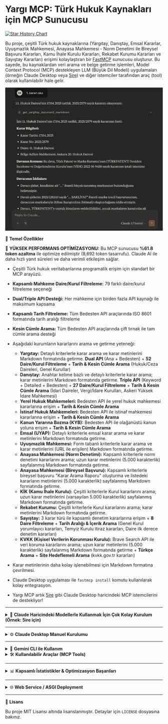 # Yargı MCP: Türk Hukuk Kaynakları için MCP Sunucusu

[![Star History Chart](https://api.star-history.com/svg?repos=saidsurucu/yargi-mcp&type=Date)](https://www.star-history.com/#saidsurucu/yargi-mcp&Date)

Bu proje, çeşitli Türk hukuk kaynaklarına (Yargıtay, Danıştay, Emsal Kararlar, Uyuşmazlık Mahkemesi, Anayasa Mahkemesi - Norm Denetimi ile Bireysel Başvuru Kararları, Kamu İhale Kurulu Kararları, Rekabet Kurumu Kararları ve Sayıştay Kararları) erişimi kolaylaştıran bir [FastMCP](https://gofastmcp.com/) sunucusu oluşturur. Bu sayede, bu kaynaklardan veri arama ve belge getirme işlemleri, Model Context Protocol (MCP) destekleyen LLM (Büyük Dil Modeli) uygulamaları (örneğin Claude Desktop veya [5ire](https://5ire.app)) ve diğer istemciler tarafından araç (tool) olarak kullanılabilir hale gelir.

![örnek](./ornek.png)

🎯 **Temel Özellikler**

🚀 **YÜKSEK PERFORMANS OPTİMİZASYONU:** Bu MCP sunucusu **%61.8 token azaltma** ile optimize edilmiştir (8,692 token tasarrufu). Claude AI ile daha hızlı yanıt süreleri ve daha verimli etkileşim sağlar.

* Çeşitli Türk hukuk veritabanlarına programatik erişim için standart bir MCP arayüzü.
* **Kapsamlı Mahkeme Daire/Kurul Filtreleme:** 79 farklı daire/kurul filtreleme seçeneği
* **Dual/Triple API Desteği:** Her mahkeme için birden fazla API kaynağı ile maksimum kapsama
* **Kapsamlı Tarih Filtreleme:** Tüm Bedesten API araçlarında ISO 8601 formatında tarih aralığı filtreleme
* **Kesin Cümle Arama:** Tüm Bedesten API araçlarında çift tırnak ile tam cümle arama desteği
* Aşağıdaki kurumların kararlarını arama ve getirme yeteneği:
    * **Yargıtay:** Detaylı kriterlerle karar arama ve karar metinlerini Markdown formatında getirme. **Dual API** (Ana + Bedesten) + **52 Daire/Kurul Filtreleme** + **Tarih & Kesin Cümle Arama** (Hukuk/Ceza Daireleri, Genel Kurullar)
    * **Danıştay:** Anahtar kelime bazlı ve detaylı kriterlerle karar arama; karar metinlerini Markdown formatında getirme. **Triple API** (Keyword + Detailed + Bedesten) + **27 Daire/Kurul Filtreleme** + **Tarih & Kesin Cümle Arama** (İdari Daireler, Vergi/İdare Kurulları, Askeri Yüksek İdare Mahkemesi)
    * **Yerel Hukuk Mahkemeleri:** Bedesten API ile yerel hukuk mahkemesi kararlarına erişim + **Tarih & Kesin Cümle Arama**
    * **İstinaf Hukuk Mahkemeleri:** Bedesten API ile istinaf mahkemesi kararlarına erişim + **Tarih & Kesin Cümle Arama**
    * **Kanun Yararına Bozma (KYB):** Bedesten API ile olağanüstü kanun yoluna erişim + **Tarih & Kesin Cümle Arama**
    * **Emsal (UYAP):** Detaylı kriterlerle emsal karar arama ve karar metinlerini Markdown formatında getirme.
    * **Uyuşmazlık Mahkemesi:** Form tabanlı kriterlerle karar arama ve karar metinlerini (URL ile erişilen) Markdown formatında getirme.
    * **Anayasa Mahkemesi (Norm Denetimi):** Kapsamlı kriterlerle norm denetimi kararlarını arama; uzun karar metinlerini (5.000 karakterlik) sayfalanmış Markdown formatında getirme.
    * **Anayasa Mahkemesi (Bireysel Başvuru):** Kapsamlı kriterlerle bireysel başvuru "Karar Arama Raporu" oluşturma ve listedeki kararların metinlerini (5.000 karakterlik) sayfalanmış Markdown formatında getirme.
    * **KİK (Kamu İhale Kurulu):** Çeşitli kriterlerle Kurul kararlarını arama; uzun karar metinlerini (varsayılan 5.000 karakterlik) sayfalanmış Markdown formatında getirme.
    * **Rekabet Kurumu:** Çeşitli kriterlerle Kurul kararlarını arama; karar metinlerini Markdown formatında getirme.
    * **Sayıştay:** 3 karar türü ile kapsamlı denetim kararlarına erişim + **8 Daire Filtreleme** + **Tarih Aralığı & İçerik Arama** (Genel Kurul yorumlayıcı kararları, Temyiz Kurulu itiraz kararları, Daire ilk derece denetim kararları)
    * **KVKK (Kişisel Verilerin Korunması Kurulu):** Brave Search API ile veri koruma kararlarını arama; uzun karar metinlerini (5.000 karakterlik) sayfalanmış Markdown formatında getirme + **Türkçe Arama** + **Site Hedeflemeli Arama** (kvkk.gov.tr kararları)

* Karar metinlerinin daha kolay işlenebilmesi için Markdown formatına çevrilmesi.
* Claude Desktop uygulaması ile `fastmcp install` komutu kullanılarak kolay entegrasyon.
* Yargı MCP artık [5ire](https://5ire.app) gibi Claude Desktop haricindeki MCP istemcilerini de destekliyor!
---
<details>
<summary>🚀 <strong>Claude Haricindeki Modellerle Kullanmak İçin Çok Kolay Kurulum (Örnek: 5ire için)</strong></summary>

Bu bölüm, Yargı MCP aracını 5ire gibi Claude Desktop dışındaki MCP istemcileriyle kullanmak isteyenler içindir.

* **Python Kurulumu:** Sisteminizde Python 3.11 veya üzeri kurulu olmalıdır. Kurulum sırasında "**Add Python to PATH**" (Python'ı PATH'e ekle) seçeneğini işaretlemeyi unutmayın. [Buradan](https://www.python.org/downloads/) indirebilirsiniz.
* **Git Kurulumu (Windows):** Bilgisayarınıza [git](https://git-scm.com/downloads/win) yazılımını indirip kurun. "Git for Windows/x64 Setup" seçeneğini indirmelisiniz.
* **`uv` Kurulumu:**
    * **Windows Kullanıcıları (PowerShell):** Bir CMD ekranı açın ve bu kodu çalıştırın: `powershell -ExecutionPolicy ByPass -c "irm https://astral.sh/uv/install.ps1 | iex"`
    * **Mac/Linux Kullanıcıları (Terminal):** Bir Terminal ekranı açın ve bu kodu çalıştırın: `curl -LsSf https://astral.sh/uv/install.sh | sh`
* **Microsoft Visual C++ Redistributable (Windows):** Bazı Python paketlerinin doğru çalışması için gereklidir. [Buradan](https://learn.microsoft.com/en-us/cpp/windows/latest-supported-vc-redist?view=msvc-170) indirip kurun.
* İşletim sisteminize uygun [5ire](https://5ire.app) MCP istemcisini indirip kurun.
* 5ire'ı açın. **Workspace -> Providers** menüsünden kullanmak istediğiniz LLM servisinin API anahtarını girin.
* **Tools** menüsüne girin. **+Local** veya **New** yazan butona basın.
    * **Tool Key:** `yargimcp`
    * **Name:** `Yargı MCP`
    * **Command:**
        ```
        uvx yargi-mcp
        ```
    * **Save** butonuna basarak kaydedin.
![5ire ayarları](./5ire-settings.png)
* Şimdi **Tools** altında **Yargı MCP**'yi görüyor olmalısınız. Üstüne geldiğinizde sağda çıkan butona tıklayıp etkinleştirin (yeşil ışık yanmalı).
* Artık Yargı MCP ile konuşabilirsiniz.

</details>

---
<details>
<summary>⚙️ <strong>Claude Desktop Manuel Kurulumu</strong></summary>

1.  **Ön Gereksinimler:** Python, `uv`, (Windows için) Microsoft Visual C++ Redistributable'ın sisteminizde kurulu olduğundan emin olun. Detaylı bilgi için yukarıdaki "5ire için Kurulum" bölümündeki ilgili adımlara bakabilirsiniz.
2.  Claude Desktop **Settings -> Developer -> Edit Config**.
3.  Açılan `claude_desktop_config.json` dosyasına `mcpServers` altına ekleyin:

    ```json
    {
      "mcpServers": {
        // ... (varsa diğer sunucularınız) ...
        "Yargı MCP": {
          "command": "uvx",
          "args": [
            "yargi-mcp"
          ]
        }
      }
    }
    ```
4.  Claude Desktop'ı kapatıp yeniden başlatın.

</details>

---
<details>
<summary>🌟 <strong>Gemini CLI ile Kullanım</strong></summary>

Yargı MCP'yi Gemini CLI ile kullanmak için:

1. **Ön Gereksinimler:** Python, `uv`, (Windows için) Microsoft Visual C++ Redistributable'ın sisteminizde kurulu olduğundan emin olun. Detaylı bilgi için yukarıdaki "5ire için Kurulum" bölümündeki ilgili adımlara bakabilirsiniz.

2. **Gemini CLI ayarlarını yapılandırın:**
   
   Gemini CLI'ın ayar dosyasını düzenleyin:
   - **macOS/Linux:** `~/.gemini/settings.json`
   - **Windows:** `%USERPROFILE%\.gemini\settings.json`
   
   Aşağıdaki `mcpServers` bloğunu ekleyin:
   ```json
   {
     "theme": "Default",
     "selectedAuthType": "###",
     "mcpServers": {
       "yargi_mcp": {
         "command": "uvx",
         "args": [
           "yargi-mcp"
         ]
       }
     }
   }
   ```
   
   **Yapılandırma açıklamaları:**
   - `"yargi_mcp"`: Sunucunuz için yerel bir isim
   - `"command"`: `uvx` komutu (uv'nin paket çalıştırma aracı)
   - `"args"`: GitHub'dan doğrudan Yargı MCP'yi çalıştırmak için gerekli argümanlar

3. **Kullanım:**
   - Gemini CLI'ı başlatın
   - Yargı MCP araçları otomatik olarak kullanılabilir olacaktır
   - Örnek komutlar:
     - "Yargıtay'ın mülkiyet hakkı ile ilgili son kararlarını ara"
     - "Danıştay'ın imar planı iptaline ilişkin kararlarını bul"
     - "Anayasa Mahkemesi'nin ifade özgürlüğü kararlarını getir"

</details>

<details>
<summary>🛠️ <strong>Kullanılabilir Araçlar (MCP Tools)</strong></summary>

Bu FastMCP sunucusu **19 optimize edilmiş MCP aracı** sunar (token verimliliği için optimize edilmiş):

### **Yargıtay Araçları (Birleşik Bedesten API - Token Optimized)**
*Not: Yargıtay araçları token verimliliği için birleşik Bedesten API'ye entegre edilmiştir*

### **Danıştay Araçları (Birleşik Bedesten API - Token Optimized)**
*Not: Danıştay araçları token verimliliği için birleşik Bedesten API'ye entegre edilmiştir*

### **Birleşik Bedesten API Araçları (5 Mahkeme) - 🚀 TOKEN OPTİMİZE**
1. `search_bedesten_unified(phrase, court_types, birimAdi, kararTarihiStart, kararTarihiEnd, ...)`: **5 mahkeme türünü** birleşik arama (Yargıtay, Danıştay, Yerel Hukuk, İstinaf Hukuk, KYB) + **79 daire filtreleme** + **Tarih & Kesin Cümle Arama**
2. `get_bedesten_document_markdown(documentId: str)`: Bedesten API'den herhangi bir belgeyi Markdown formatında getirir (HTML/PDF → Markdown)

### **Emsal Karar Araçları (UYAP)**
3. `search_emsal_detailed_decisions(keyword, ...)`: Emsal (UYAP) kararlarını detaylı kriterlerle arar.
4. `get_emsal_document_markdown(id: str)`: Belirli bir Emsal kararının metnini Markdown formatında getirir.

### **Uyuşmazlık Mahkemesi Araçları**
5. `search_uyusmazlik_decisions(icerik, ...)`: Uyuşmazlık Mahkemesi kararlarını çeşitli form kriterleriyle arar.
6. `get_uyusmazlik_document_markdown_from_url(document_url)`: Bir Uyuşmazlık kararını tam URL'sinden alıp Markdown formatında getirir.

### **Anayasa Mahkemesi Araçları (Birleşik API) - 🚀 TOKEN OPTİMİZE**
7. `search_anayasa_unified(decision_type, keywords_all, ...)`: AYM kararlarını birleşik arama (Norm Denetimi + Bireysel Başvuru) - **4 araç → 2 araç optimizasyonu**
8. `get_anayasa_document_unified(document_url, page_number)`: AYM kararlarını birleşik belge getirme - **sayfalanmış Markdown** içeriği

### **KİK (Kamu İhale Kurulu) Araçları**
9. `search_kik_decisions(karar_tipi, ...)`: KİK (Kamu İhale Kurulu) kararlarını arar. 
10. `get_kik_document_markdown(karar_id, page_number)`: Belirli bir KİK kararını, Base64 ile encode edilmiş `karar_id`'sini kullanarak alır ve **sayfalanmış Markdown** içeriğini getirir.
### **Rekabet Kurumu Araçları**
    * `search_rekabet_kurumu_decisions(KararTuru: Literal[...], ...) -> RekabetSearchResult`: Rekabet Kurumu kararlarını arar. `KararTuru` için kullanıcı dostu isimler kullanılır (örn: "Birleşme ve Devralma").
    * `get_rekabet_kurumu_document(karar_id: str, page_number: Optional[int] = 1) -> RekabetDocument`: Belirli bir Rekabet Kurumu kararını `karar_id` ile alır. Kararın PDF formatındaki orijinalinden istenen sayfayı ayıklar ve Markdown formatında döndürür.


---

* **Sayıştay Araçları (3 Karar Türü + 8 Daire Filtreleme):**
    * `search_sayistay_genel_kurul(karar_no, karar_tarih_baslangic, karar_tamami, ...)`: Sayıştay Genel Kurul (yorumlayıcı) kararlarını arar. **Tarih aralığı** (2006-2024) + **İçerik arama** (400 karakter)
    * `search_sayistay_temyiz_kurulu(ilam_dairesi, kamu_idaresi_turu, temyiz_karar, ...)`: Temyiz Kurulu (itiraz) kararlarını arar. **8 Daire filtreleme** + **Kurum türü** + **Konu sınıflandırması**
    * `search_sayistay_daire(yargilama_dairesi, web_karar_metni, hesap_yili, ...)`: Daire (ilk derece denetim) kararlarını arar. **8 Daire filtreleme** + **Hesap yılı** + **İçerik arama**
    * `get_sayistay_genel_kurul_document_markdown(decision_id: str)`: Genel Kurul kararının tam metnini Markdown formatında getirir
    * `get_sayistay_temyiz_kurulu_document_markdown(decision_id: str)`: Temyiz Kurulu kararının tam metnini Markdown formatında getirir  
    * `get_sayistay_daire_document_markdown(decision_id: str)`: Daire kararının tam metnini Markdown formatında getirir

* **KVKK Araçları (Brave Search API + Türkçe Arama):**
    * `search_kvkk_decisions(keywords, page, pageSize, ...)`: KVKK (Kişisel Verilerin Korunması Kurulu) kararlarını Brave Search API ile arar. **Türkçe arama** + **Site hedeflemeli** (`site:kvkk.gov.tr "karar özeti"`) + **Sayfalama desteği**
    * `get_kvkk_document_markdown(decision_url: str, page_number: Optional[int] = 1)`: KVKK kararının tam metnini **sayfalanmış Markdown** formatında getirir (5.000 karakterlik sayfa)

</details>

---

<details>
<summary>📊 <strong>Kapsamlı İstatistikler & Optimizasyon Başarıları</strong></summary>

🚀 **TOKEN OPTİMİZASYON BAŞARISI:**
- **%61.8 Token Azaltma:** 14,061 → 5,369 tokens (8,692 token tasarrufu)
- **Hedef Aşım:** 10,000 token hedefini 4,631 token aştık
- **Daha Hızlı Yanıt:** Claude AI ile optimize edilmiş etkileşim
- **Korunan İşlevsellik:** %100 özellik desteği devam ediyor

**GENEL İSTATİSTİKLER:**
- **Toplam Mahkeme/Kurum:** 13 farklı hukuki kurum (KVKK dahil)
- **Toplam MCP Tool:** 19 optimize edilmiş arama ve belge getirme aracı  
- **Daire/Kurul Filtreleme:** 87 farklı seçenek (52 Yargıtay + 27 Danıştay + 8 Sayıştay)
- **Tarih Filtreleme:** Birleşik Bedesten API aracında ISO 8601 formatında tam tarih aralığı desteği
- **Kesin Cümle Arama:** Birleşik Bedesten API aracında çift tırnak ile tam cümle arama (`"\"mülkiyet kararı\""` formatı)
- **Birleşik API:** 10 ayrı Bedesten aracı → 2 birleşik araç (search_bedesten_unified + get_bedesten_document_markdown)
- **API Kaynağı:** Dual/Triple API desteği ile maksimum kapsama
- **Tam Türk Adalet Sistemi:** Yerel mahkemelerden en yüksek mahkemelere kadar

**🏛️ Desteklenen Mahkeme Hiyerarşisi:**
```
Yerel Mahkemeler → İstinaf → Yargıtay/Danıştay → Anayasa Mahkemesi
     ↓              ↓            ↓                    ↓
Bedesten API   Bedesten API   Dual/Triple API   Norm+Bireysel API
+ Tarih + Kesin + Tarih + Kesin + Daire + Tarih   + Gelişmiş
  Cümle Arama    Cümle Arama   + Kesin Cümle     Arama
```

**⚖️ Kapsamlı Filtreleme Özellikleri:**
- **Daire Filtreleme:** 79 seçenek (52 Yargıtay + 27 Danıştay)
  - **Yargıtay:** 52 seçenek (1-23 Hukuk, 1-23 Ceza, Genel Kurullar, Başkanlar Kurulu)
  - **Danıştay:** 27 seçenek (1-17 Daireler, İdare/Vergi Kurulları, Askeri Mahkemeler)
- **Tarih Filtreleme:** 5 Bedesten API aracında ISO 8601 formatı (YYYY-MM-DDTHH:MM:SS.000Z)
  - Tek tarih, tarih aralığı, tek taraflı filtreleme desteği
  - Yargıtay, Danıştay, Yerel Hukuk, İstinaf Hukuk, KYB kararları
- **Kesin Cümle Arama:** 5 Bedesten API aracında çift tırnak formatı
  - Normal arama: `"mülkiyet kararı"` (kelimeler ayrı ayrı)
  - Kesin arama: `"\"mülkiyet kararı\""` (tam cümle olarak)
  - Daha kesin sonuçlar için hukuki terimler ve kavramlar

**🔧 OPTİMİZASYON DETAYLARI:**
- **Anayasa Mahkemesi:** 4 araç → 2 birleşik araç (search_anayasa_unified + get_anayasa_document_unified)
- **Yargıtay & Danıştay:** Ana API araçları birleşik Bedesten API'ye entegre edildi
- **Sayıştay:** 6 araç → 2 birleşik araç (search_sayistay_unified + get_sayistay_document_unified)
- **Parameter Optimizasyonu:** pageSize parametreleri optimize edildi
- **Açıklama Optimizasyonu:** Uzun açıklamalar kısaltıldı (örn: KIK karar_metni)

</details>

---

<details>
<summary>🌐 <strong>Web Service / ASGI Deployment</strong></summary>

Yargı MCP artık web servisi olarak da çalıştırılabilir! ASGI desteği sayesinde:

- **Web API olarak erişim**: HTTP endpoint'leri üzerinden MCP araçlarına erişim
- **Cloud deployment**: Heroku, Railway, Google Cloud Run, AWS Lambda desteği
- **Docker desteği**: Production-ready Docker container
- **FastAPI entegrasyonu**: REST API ve interaktif dokümantasyon

**Hızlı başlangıç:**
```bash
# ASGI dependencies yükle
pip install yargi-mcp[asgi]

# Web servisi olarak başlat
python run_asgi.py
# veya
uvicorn asgi_app:app --host 0.0.0.0 --port 8000
```

Detaylı deployment rehberi için: [docs/DEPLOYMENT.md](docs/DEPLOYMENT.md)

</details>

---

📜 **Lisans**

Bu proje MIT Lisansı altında lisanslanmıştır. Detaylar için `LICENSE` dosyasına bakınız.
